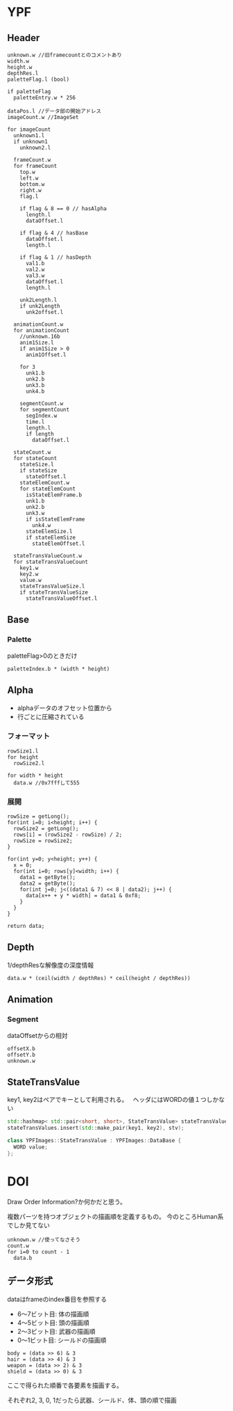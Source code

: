 # YPF
## Header
```
unknown.w //旧framecountとのコメントあり
width.w
height.w
depthRes.l
paletteFlag.l (bool)

if paletteFlag
  paletteEntry.w * 256

dataPos.l //データ部の開始アドレス
imageCount.w //ImageSet

for imageCount
  unknown1.l
  if unknown1
    unknown2.l
  
  frameCount.w
  for frameCount
    top.w
    left.w
    bottom.w
    right.w
    flag.l
    
    if flag & 8 == 0 // hasAlpha
      length.l
      dataOffset.l
      
    if flag & 4 // hasBase
      dataOffset.l
      length.l
      
    if flag & 1 // hasDepth
      val1.b
      val2.w
      val3.w
      dataOffset.l
      length.l
      
    unk2Length.l
    if unk2Length
      unk2offset.l
      
  animationCount.w
  for animationCount
    //unknown.16b
    anim1Size.l
    if anim1Size > 0
      anim1Offset.l
    
    for 3
      unk1.b
      unk2.b
      unk3.b
      unk4.b
    
    segmentCount.w
    for segmentCount
      segIndex.w
      time.l
      length.l
      if length
        dataOffset.l
  
  stateCount.w
  for stateCount
    stateSize.l
    if stateSize
      stateOffset.l
    stateElemCount.w
    for stateElemCount
      isStateElemFrame.b
      unk1.b
      unk2.b
      unk3.w
      if isStateElemFrame
        unk4.w
      stateElemSize.l
      if stateElemSize
        stateElemOffset.l
    
  stateTransValueCount.w
  for stateTransValueCount
    key1.w
    key2.w
    value.w
    stateTransValueSize.l
    if stateTransValueSize
      stateTransValueOffset.l
```

## Base

### Palette
paletteFlag>0のときだけ
```
paletteIndex.b * (width * height)
```

## Alpha
- alphaデータのオフセット位置から
- 行ごとに圧縮されている

### フォーマット
```
rowSize1.l
for height
  rowSize2.l

for width * height
  data.w //0x7fffして555
```

### 展開
```
rowSize = getLong();
for(int i=0; i<height; i++) {
  rowSize2 = getLong();
  rows[i] = (rowSize2 - rowSize) / 2;
  rowSize = rowSize2;
}

for(int y=0; y<height; y++) {
  x = 0;
  for(int i=0; rows[y]<width; i++) {
    data1 = getByte();
    data2 = getByte();
    for(int j=0; j<((data1 & 7) << 8 | data2); j++) {
      data[x++ + y * width] = data1 & 0xf8;
    }
  }
}

return data;
```

## Depth
1/depthResな解像度の深度情報
```
data.w * (ceil(width / depthRes) * ceil(height / depthRes))
```

## Animation
### Segment
dataOffsetからの相対
```
offsetX.b
offsetY.b
unknown.w
```

## StateTransValue
key1, key2はペアでキーとして利用される。  
ヘッダにはWORDの値１つしかない
```cpp
std::hashmap< std::pair<short, short>, StateTransValue> stateTransValues;
stateTransValues.insert(std::make_pair(key1, key2), stv);
```
```cpp
class YPFImages::StateTransValue : YPFImages::DataBase {
  WORD value;
};
```

# DOI
Draw Order Information?か何かだと思う。

複数パーツを持つオブジェクトの描画順を定義するもの。
今のところHuman系でしか見てない

```
unknown.w //使ってなさそう
count.w
for i=0 to count - 1
  data.b
```

## データ形式
dataはframeのindex番目を参照する
* 6～7ビット目: 体の描画順
* 4～5ビット目: 頭の描画順
* 2～3ビット目: 武器の描画順
* 0～1ビット目: シールドの描画順

```
body = (data >> 6) & 3
hair = (data >> 4) & 3
weapon = (data >> 2) & 3
shield = (data >> 0) & 3
```

ここで得られた順番で各要素を描画する。

それぞれ2, 3, 0, 1だったら武器、シールド、体、頭の順で描画

